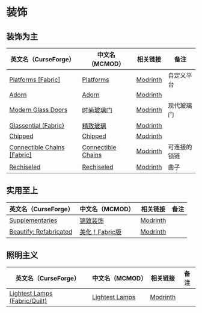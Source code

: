 # 装饰

## 装饰为主

| 英文名（CurseForge）                                                                           | 中文名（MCMOD）                                            | 相关链接                                                | 备注         |
| ---------------------------------------------------------------------------------------------- | ---------------------------------------------------------- | ------------------------------------------------------- | ------------ |
| [Platforms [Fabric]](https://www.curseforge.com/minecraft/mc-mods/platforms-fabric)            | [Platforms](https://www.mcmod.cn/class/6408.html)          | [Modrinth](https://modrinth.com/mod/platforms)          | 自定义平台   |
| [Adorn](https://www.curseforge.com/minecraft/mc-mods/adorn)                                    | [Adorn](https://www.mcmod.cn/class/1848.html)              | [Modrinth](https://modrinth.com/mod/adorn)              |              |
| [Modern Glass Doors](https://www.curseforge.com/minecraft/mc-mods/modern-glass-doors)          | [时尚玻璃门](https://www.mcmod.cn/class/1890.html)         | [Modrinth](https://modrinth.com/mod/modern-glass-doors) | 现代玻璃门   |
| [Glassential (Fabric)](https://www.curseforge.com/minecraft/mc-mods/glassential-fabric)        | [精致玻璃](https://www.mcmod.cn/class/1769.html)           | [Modrinth](https://modrinth.com/mod/glassential-fabric) |              |
| [Chipped](https://www.curseforge.com/minecraft/mc-mods/chipped)                                | [Chipped](https://www.mcmod.cn/class/4726.html)            | [Modrinth](https://modrinth.com/mod/chipped)            |              |
| [Connectible Chains [Fabric]](https://www.curseforge.com/minecraft/mc-mods/connectible-chains) | [Connectible Chains](https://www.mcmod.cn/class/6259.html) | [Modrinth](https://modrinth.com/mod/connectible_chains) | 可连接的锁链 |
| [Rechiseled](https://www.curseforge.com/minecraft/mc-mods/rechiseled)                          | [Rechiseled](https://www.mcmod.cn/class/7032.html)         | [Modrinth](https://modrinth.com/mod/rechiseled)         | 凿子         |

## 实用至上

| 英文名（CurseForge）                                                                         | 中文名（MCMOD）                                        | 相关链接                                                   | 备注 |
| -------------------------------------------------------------------------------------------- | ------------------------------------------------------ | ---------------------------------------------------------- | ---- |
| [Supplementaries](https://www.curseforge.com/minecraft/mc-mods/supplementaries)              | [锦致装饰](https://www.mcmod.cn/class/3555.html)       | [Modrinth](https://modrinth.com/mod/supplementaries)       |      |
| [Beautify: Refabricated](https://www.curseforge.com/minecraft/mc-mods/beautify-refabricated) | [美化！Fabric版](https://www.mcmod.cn/class/8858.html) | [Modrinth](https://modrinth.com/mod/beautify-refabricated) |      |

## 照明主义

| 英文名（CurseForge）                                                                                | 中文名（MCMOD）                                        | 相关链接                                            | 备注 |
| --------------------------------------------------------------------------------------------------- | ------------------------------------------------------ | --------------------------------------------------- | ---- |
| [Lightest Lamps (Fabric/Quilt)](https://www.curseforge.com/minecraft/mc-mods/lightest-lamps-fabric) | [Lightest Lamps](https://www.mcmod.cn/class/6508.html) | [Modrinth](https://modrinth.com/mod/lightest-lamps) |      |
